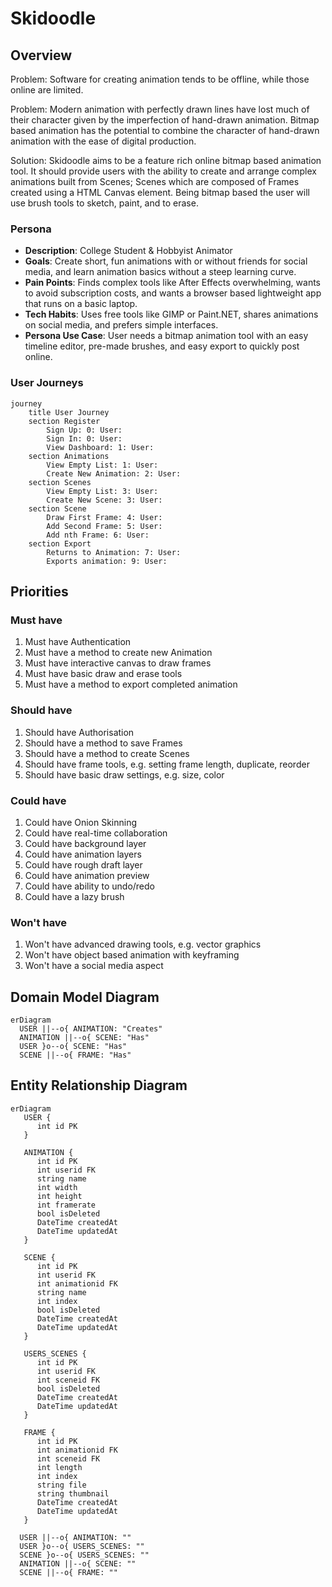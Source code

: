 # Skidoodle

## Overview

Problem: Software for creating animation tends to be offline, while those online are limited.

Problem: Modern animation with perfectly drawn lines have lost much of their character given by the imperfection of hand-drawn animation. Bitmap based animation has the potential to combine the character of hand-drawn animation with the ease of digital production.

Solution: Skidoodle aims to be a feature rich online bitmap based animation tool. It should provide users with the ability to create and arrange complex animations built from Scenes; Scenes which are composed of Frames created using a HTML Canvas element. Being bitmap based the user will use brush tools to sketch, paint, and to erase.

### Persona

- **Description**: College Student & Hobbyist Animator
- **Goals**: Create short, fun animations with or without friends for social media, and learn animation basics without a steep learning curve.
- **Pain Points**: Finds complex tools like After Effects overwhelming, wants to avoid subscription costs, and wants a browser based lightweight app that runs on a basic laptop.
- **Tech Habits**: Uses free tools like GIMP or Paint.NET, shares animations on social media, and prefers simple interfaces.
- **Persona Use Case**: User needs a bitmap animation tool with an easy timeline editor, pre-made brushes, and easy export to quickly post online.

### User Journeys

```mermaid
journey
    title User Journey
    section Register
        Sign Up: 0: User:
        Sign In: 0: User:
        View Dashboard: 1: User:
    section Animations
        View Empty List: 1: User:
        Create New Animation: 2: User:
    section Scenes
        View Empty List: 3: User:
        Create New Scene: 3: User:
    section Scene
        Draw First Frame: 4: User:
        Add Second Frame: 5: User:
        Add nth Frame: 6: User:
    section Export
        Returns to Animation: 7: User:
        Exports animation: 9: User:
```

## Priorities

### Must have

1. Must have Authentication
2. Must have a method to create new Animation
3. Must have interactive canvas to draw frames
4. Must have basic draw and erase tools
5. Must have a method to export completed animation

### Should have

1. Should have Authorisation
2. Should have a method to save Frames
3. Should have a method to create Scenes
4. Should have frame tools, e.g. setting frame length, duplicate, reorder
5. Should have basic draw settings, e.g. size, color

### Could have

1. Could have Onion Skinning
2. Could have real-time collaboration
3. Could have background layer
4. Could have animation layers
5. Could have rough draft layer
6. Could have animation preview
7. Could have ability to undo/redo
8. Could have a lazy brush

### Won't have

1. Won't have advanced drawing tools, e.g. vector graphics
2. Won't have object based animation with keyframing
3. Won't have a social media aspect

## Domain Model Diagram

```mermaid
erDiagram
  USER ||--o{ ANIMATION: "Creates"
  ANIMATION ||--o{ SCENE: "Has"
  USER }o--o{ SCENE: "Has"
  SCENE ||--o{ FRAME: "Has"

```

## Entity Relationship Diagram

```mermaid
erDiagram
   USER {
      int id PK
   }

   ANIMATION {
      int id PK
      int userid FK
      string name
      int width
      int height
      int framerate
      bool isDeleted
      DateTime createdAt
      DateTime updatedAt
   }

   SCENE {
      int id PK
      int userid FK
      int animationid FK
      string name
      int index
      bool isDeleted
      DateTime createdAt
      DateTime updatedAt
   }

   USERS_SCENES {
      int id PK
      int userid FK
      int sceneid FK
      bool isDeleted
      DateTime createdAt
      DateTime updatedAt
   }

   FRAME {
      int id PK
      int animationid FK
      int sceneid FK
      int length
      int index
      string file
      string thumbnail
      DateTime createdAt
      DateTime updatedAt
   }

  USER ||--o{ ANIMATION: ""
  USER }o--o{ USERS_SCENES: ""
  SCENE }o--o{ USERS_SCENES: ""
  ANIMATION ||--o{ SCENE: ""
  SCENE ||--o{ FRAME: ""

```
